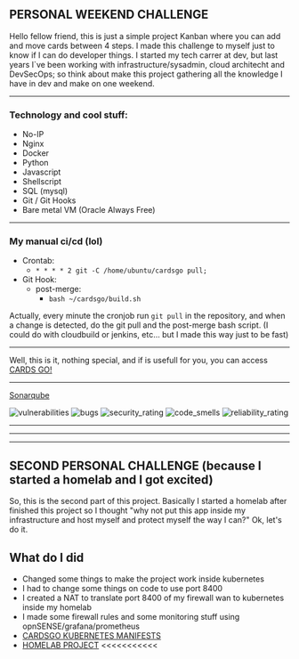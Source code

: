 ## PERSONAL WEEKEND CHALLENGE

Hello fellow friend, this is just a simple project Kanban where you can add and move cards between 4 steps. I made this challenge to myself just to know if I can do developer things. I started my tech carrer at dev, but last years I`ve been working with infrastructure/sysadmin, cloud architecht and DevSecOps; so think about make this project gathering all the knowledge I have in dev and make on one weekend.
<hr>

### Technology and cool stuff:
- No-IP
- Nginx
- Docker
- Python
- Javascript
- Shellscript
- SQL (mysql)
- Git / Git Hooks
- Bare metal VM (Oracle Always Free)
<hr>

### My manual ci/cd (lol)
- Crontab:
   - `* * * * 2 git -C /home/ubuntu/cardsgo pull;`
- Git Hook:
   - post-merge:
     - `bash ~/cardsgo/build.sh`

Actually, every minute the cronjob run `git pull` in the repository, and when a change is detected, do the git pull and the post-merge bash script.
(I could do with cloudbuild or jenkins, etc... but I made this way just to be fast)
<hr>

Well, this is it, nothing special, and if is usefull for you, you can access [CARDS GO!](https://cardsgo.ddns.net)
<hr>

[Sonarqube](https://sonarcloud.io/project/overview?id=AleixoLucas42_cardsgo)
<p float="left">
   <img src="https://sonarcloud.io/api/project_badges/measure?project=AleixoLucas42_cardsgo&metric=vulnerabilities" alt="vulnerabilities"/>
   <img src="https://sonarcloud.io/api/project_badges/measure?project=AleixoLucas42_cardsgo&metric=bugs" alt="bugs"/>
   <img src="https://sonarcloud.io/api/project_badges/measure?project=AleixoLucas42_cardsgo&metric=security_rating" alt="security_rating"/>
   <img src="https://sonarcloud.io/api/project_badges/measure?project=AleixoLucas42_cardsgo&metric=code_smells" alt="code_smells"/>
   <img src="https://sonarcloud.io/api/project_badges/measure?project=AleixoLucas42_cardsgo&metric=reliability_rating" alt="reliability_rating"/>
</p>


<hr><hr><hr>

## SECOND PERSONAL CHALLENGE (because I started a homelab and I got excited)

So, this is the second part of this project. Basically I started a homelab after finished this project so I thought "why not put this app inside my infrastructure and host myself and protect myself the way I can?" Ok, let's do it.

## What do I did
- Changed some things to make the project work inside kubernetes
- I had to change some things on code to use port 8400
- I created a NAT to translate port 8400 of my firewall wan to kubernetes inside my homelab
- I made some firewall rules and some monitoring stuff using opnSENSE/grafana/prometheus
- [CARDSGO KUBERNETES MANIFESTS](https://github.com/AleixoLucas42/homelab/tree/main/virtual%20machines/ubuntu-minikube/Kubernetes/cardsgo)
- [HOMELAB PROJECT](https://github.com/AleixoLucas42/homelab) <<<<<<<<<<<
